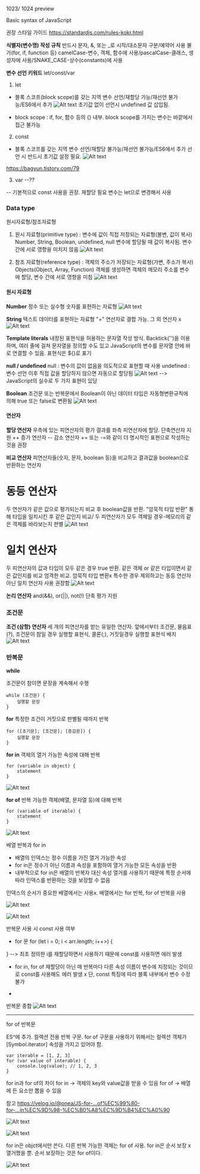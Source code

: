 1023/ 1024 preview

Basic syntax of JavaScript

권장 스타일 가이드 https://standardjs.com/rules-kokr.html

**식별자(변수명) 작성 규칙**
반드시 문자, &, 또는 _로 시작/대소문자 구분/예약어 사용 불가(for, if, function 등)
camelCase-변수, 객체, 함수에 사용/pascalCase-클래스, 생성자에 사용/SNAKE_CASE-상수(constants)에 사용

**변수 선언 키워드** let/const/var
1. let
- 블록 스코프(block scope)를 갖는 지역 변수 선언/재할당 가능/재선언 불가능/ES6에서 추가
![Alt text](image.png)
초기값 없이 선언시 undefined 값 삽입됨.
+ block scope : if, for, 함수 등의 {} 내부. block scope를 가지는 변수는 바깥에서 접근 불가능

2. const
- 블록 스코프를 갖는 지역 변수 선언/재할당 불가능/재선언 불가능/ES6에서 추가
선언 시 반드시 초기값 설정 필요.
![Alt text](image-1.png)

https://bagyun.tistory.com/79

3. var
--??

-- 기본적으로 const 사용을 권장. 재할당 필요 변수는 let으로 변경해서 사용

### Data type
원시자료형/참조자료형

1. 원시 자료형(primitive type) : 
변수에 값이 직접 저장되는 자료형(불변, 값이 복사)
Number, String, Boolean, undefined, null
변수에 할당될 때 값이 복사됨. 변수간에 서로 영향을 미치지 않음
![Alt text](image-2.png)


2. 참조 자료형(reference type) : 
객체의 주소가 저장되는 자료형(가변, 주소가 복사)
Objects(Object, Array, Function)
객체를 생성하면 객체의 메모리 주소를 변수에 할당, 변수 간에 서로 영향을 미침
![Alt text](image-3.png)

#### 원시 자료형
**Number** 정수 또는 실수형 숫자를 표현하는 자료형
![Alt text](image-4.png)

**String** 텍스트 데이터를 표현하는 자료형
"+" 연산자로 결합 가능. 그 외 연산자 x
![Alt text](image-5.png)

**Template literals** 내장된 표현식을 허용하는 문자열 작성 방식.
Backtick('')을 이용하며, 여러 줄에 걸쳐 문자열을 정의할 수도 있고 JavaScript의 변수를 문자열 안에 바로 연결할 수 있음.
표현식은 ${}로 표기

**null / undefined**
null : 변수의 값이 없음을 의도적으로 표현할 때 사용
undefined : 변수 선언 이후 직접 값을 할당하지 않으면 자동으로 할당됨
![Alt text](image-7.png)
--> JavaScript의 실수로 두 가지 표현이 있당

**Boolean**
조건문 또는 반복문에서 Boolean이 아닌 데이터 타입은 자동형변환규칙에 의해 true 또는 false로 변환됨
![Alt text](image-8.png)


#### 연산자
**할당 연산자**
우측에 있는 피연산자의 평가 결과를 좌측 피연산자에 할당. 단축연산자 지원
++ 증가 연산자
-- 감소 연산자
+= 또는 -=와 같이 더 명시적인 표현으로 작성하는 것을 권장

**비교 연산자**
피연산자들(숫자, 문자, boolean 등)을 비교하고 결과값을 boolean으로 반환하는 연산자

**동등 연산자**
==
두 연산자가 같은 값으로 평가되는지 비교 후 boolean값을 반환.
"암묵적 타입 반환" 통해 타입을 일치시킨 후 같은 값인지 비교/
두 피연산자가 모두 객체일 경우-메모리의 같은 객체를 바라보는지 판별
![Alt text](image-10.png)


**일치 연산자**
===
두 피연산자의 값과 타입이 모두 같은 경우 true 반환.
같은 객체 or 같은 타입이면서 같은 값인지를 비교
엄격한 비교. 암묵적 타입 변환x
특수한 경우 제외하고는 동등 연산자 아닌 일치 연산자 사용 권장함
![Alt text](image-9.png)

**논리 연산자**
and(&&), or(||), not(!)
단축 평가 지원

### 조건문
**조건 (삼항) 연산자**
세 개의 피연산자를 받는 유일한 연산자.
앞에서부터 조건문, 물음표(?), 조건문이 참일 경우 실행할 표현식, 콜론(;), 거짓일경우 실행할 표현식 배치
![Alt text](image-11.png)

### 반복문
**while**

조건문이 참이면 문장을 계속해서 수행
```
while (조건문) {
    실행할 문장
}
```
**for**
특정한 조건이 거짓으로 판별될 때까지 반복
```
for ([초기문]; [조건문]; [증감문]) {
    실행할 문장
}
```
**for in**
객체의 열거 가능한 속성에 대해 반복
```
for (variable in object) {
    statement
}
```
![Alt text](image-12.png)

**for of**
반복 가능한 객체(배열, 문자열 등)에 대해 반복
```
for (variable of iterable) {
    statement
}
```
![Alt text](image-13.png)

배열 반복과 for in
- 배열의 인덱스는 정수 이름을 가진 열거 가능한 속성
- for in은 정수가 아닌 이름과 속성을 포함하여 열거 가능한 모든 속성을 반환
- 내부적으로 for in은 배열의 반복자 대신 속성 열거를 사용하기 때문에 특정 순서에 따라 인덱스를 반환하는 것을 보장할 수 없음

인덱스의 순서가 중요한 배열에서는 사용x. 배열에서는 for 반복, for of 반복을 사용

![Alt text](image-14.png)

![Alt text](image-15.png)

반복문 사용 시 const 사용 여부
- for 문
for (let i = 0; i < arr.length; i++>) {

}
--> 최초 정의한 i를 재할당하면서 사용하기 때문에 const를 사용하면 에러 발생

- for in, for of
재할당이 아닌 매 반복마다 다른 속성 이름이 변수에 지정되는 것이므로 const를 사용해도 에러 발생 x
단, const 특징에 따라 블록 내부에서 변수 수정 불가


-

반복문 종합
![Alt text](image-16.png)


---------

for of 반복문

ES^에 추가. 컬렉션 전용 반복 구문. 
for of 구문을 사용하기 위해서는 컬렉션 객체가 [Symbol.iterator] 속성을 가지고 있어야 함.

```
var iterable = [1, 2, 3]
for (var value of interable) {
    console.log(value); // 1, 2, 3
}
```

for in과 for of의 차이
for in -> 객체의 key와 value값을 받을 수 있음
for of -> 배열에 든 요소만 뽑을 수 있음

참고 https://velog.io/@onea/JS-for-...of%EC%99%80-for-...in%EC%9D%98-%EC%B0%A8%EC%9D%B4%EC%A0%90

![Alt text](image.png)

![Alt text](image-17.png)

for in은 objct에서만 쓴다.
다른 반복 가능한 객체는 for of 사용.
for in은 순서 보장 x 열거했을 뿐.
순서 보장하는 것은 for of이다.

![Alt text](image-18.png)

